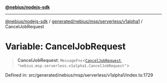 [**@nebius/nodejs-sdk**](../../../../../../README.md)

***

[@nebius/nodejs-sdk](../../../../../../README.md) / [generated/nebius/msp/serverless/v1alpha1](../README.md) / CancelJobRequest

# Variable: CancelJobRequest

> **CancelJobRequest**: `MessageFns`\<[`CancelJobRequest`](../interfaces/CancelJobRequest.md), `"nebius.msp.serverless.v1alpha1.CancelJobRequest"`\>

Defined in: src/generated/nebius/msp/serverless/v1alpha1/index.ts:1729
